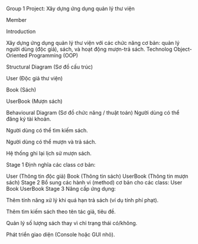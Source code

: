 Group 1 Project: Xây dựng ứng dụng quản lý thư viện

Member

Introduction

Xây dựng ứng dụng quản lý thư viện với các chức năng cơ bản: quản lý người dùng (độc giả), sách, và hoạt động mượn-trả sách.
Technolog Object-Oriented Programming (OOP)

Structural Diagram (Sơ đồ cấu trúc)

User (Độc giả thư viện)

Book (Sách)

UserBook (Mượn sách)

Behavioural Diagram (Sơ đồ chức năng / thuật toán)
Người dùng có thể đăng ký tài khoản.

Người dùng có thể tìm kiếm sách.

Người dùng có thể mượn và trả sách.

Hệ thống ghi lại lịch sử mượn sách.

Stage 1
Định nghĩa các class cơ bản:

User (Thông tin độc giả)
Book (Thông tin sách)
UserBook (Thông tin mượn sách)
Stage 2
Bổ sung các hành vi (method) cơ bản cho các class:
User
Book
UserBook
Stage 3
Nâng cấp ứng dụng:

Thêm tính năng xử lý khi quá hạn trả sách (ví dụ tính phí phạt).

Thêm tìm kiếm sách theo tên tác giả, tiêu đề.

Quản lý số lượng sách thay vì chỉ trạng thái có/không.

Phát triển giao diện (Console hoặc GUI nhỏ).

